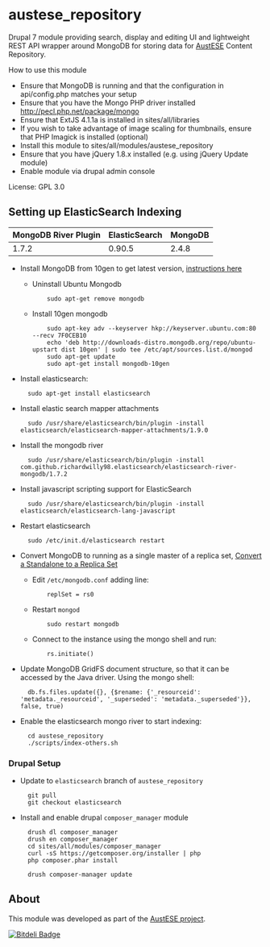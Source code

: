 # austese_repository

Drupal 7 module providing search, display and editing UI and lightweight REST API wrapper around MongoDB for storing data for [AustESE](http://itee.uq.edu.au/~eresearch/projects/austese/) Content Repository.

How to use this module
* Ensure that MongoDB is running and that the configuration in api/config.php matches your setup
* Ensure that you have the Mongo PHP driver installed http://pecl.php.net/package/mongo
* Ensure that ExtJS 4.1.1a is installed in sites/all/libraries
* If you wish to take advantage of image scaling for thumbnails, ensure that PHP Imagick is installed (optional)
* Install this module to sites/all/modules/austese_repository
* Ensure that you have jQuery 1.8.x installed (e.g. using jQuery Update module)
* Enable module via drupal admin console

License: GPL 3.0


## Setting up ElasticSearch Indexing

| MongoDB River Plugin     | ElasticSearch    | MongoDB |
|--------------------------|------------------|---------|
| 1.7.2                    | 0.90.5           | 2.4.8   |

* Install MongoDB from 10gen to get latest version, [instructions here][0]
  * Uninstall Ubuntu Mongodb

            sudo apt-get remove mongodb

  * Install 10gen mongodb

            sudo apt-key adv --keyserver hkp://keyserver.ubuntu.com:80 --recv 7F0CEB10
            echo 'deb http://downloads-distro.mongodb.org/repo/ubuntu-upstart dist 10gen' | sudo tee /etc/apt/sources.list.d/mongod
            sudo apt-get update
            sudo apt-get install mongodb-10gen

* Install elasticsearch:

        sudo apt-get install elasticsearch

* Install elastic search mapper attachments

        sudo /usr/share/elasticsearch/bin/plugin -install elasticsearch/elasticsearch-mapper-attachments/1.9.0

* Install the mongodb river

        sudo /usr/share/elasticsearch/bin/plugin -install com.github.richardwilly98.elasticsearch/elasticsearch-river-mongodb/1.7.2 

* Install javascript scripting support for ElasticSearch

        sudo /usr/share/elasticsearch/bin/plugin -install elasticsearch/elasticsearch-lang-javascript

* Restart elasticsearch

        sudo /etc/init.d/elasticsearch restart

* Convert MongoDB to running as a single master of a replica set, [Convert a Standalone to a Replica Set][1]
  * Edit `/etc/mongodb.conf` adding line:

            replSet = rs0

  * Restart `mongod`

            sudo restart mongodb

  * Connect to the instance using the mongo shell and run:

            rs.initiate()


* Update MongoDB GridFS document structure, so that it can be accessed by the Java driver. Using the mongo shell:

        db.fs.files.update({}, {$rename: {'_resourceid': 'metadata._resourceid', '_superseded': 'metadata._superseded'}}, false, true) 


* Enable the elasticsearch mongo river to start indexing:

        cd austese_repository
        ./scripts/index-others.sh


### Drupal Setup

* Update to `elasticsearch` branch of `austese_repository`
        
        git pull
        git checkout elasticsearch

* Install and enable drupal `composer_manager` module

        drush dl composer_manager
        drush en composer_manager
        cd sites/all/modules/composer_manager
        curl -sS https://getcomposer.org/installer | php 
        php composer.phar install

        drush composer-manager update

[0]: http://docs.mongodb.org/manual/tutorial/install-mongodb-on-ubuntu/
[1]: http://docs.mongodb.org/manual/tutorial/convert-standalone-to-replica-set/

## About

This module was developed as part of the [AustESE project](http://itee.uq.edu.au/~eresearch/projects/austese).


[![Bitdeli Badge](https://d2weczhvl823v0.cloudfront.net/uq-eresearch/austese_repository/trend.png)](https://bitdeli.com/free "Bitdeli Badge")

